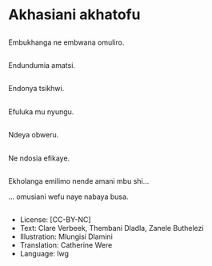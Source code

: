 # Akhasiani akhatofu

##
Embukhanga ne embwana omuliro.

##
Endundumia amatsi.

##
Endonya tsikhwi.

##
Efuluka mu nyungu.

##
Ndeya obweru.

##
Ne ndosia efikaye.

##
Ekholanga emilimo nende amani mbu shi...

... omusiani wefu naye nabaya busa.

##
* License: [CC-BY-NC]
* Text: Clare Verbeek, Thembani Dladla, Zanele Buthelezi
* Illustration: Mlungisi Dlamini
* Translation: Catherine Were
* Language: lwg
